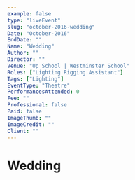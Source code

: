 ```yaml
---
example: false
type: "liveEvent"
slug: "october-2016-wedding"
Date: "October-2016"
EndDate: ""
Name: "Wedding"
Author: ""
Director: ""
Venue: "Up School | Westminster School"
Roles: ["Lighting Rigging Assistant"]
Tags: ["Lighting"]
EventType: "Theatre"
PerformancesAttended: 0
Fee: ""
Professional: false
Paid: false
ImageThumb: ""
ImageCredit: ""
Client: ""
---
```


# Wedding

